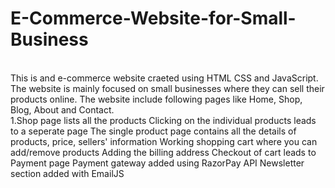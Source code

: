 # E-Commerce-Website-for-Small-Business
<br>
This is and  e-commerce website craeted using HTML CSS and JavaScript. The website is mainly focused on small businesses where they can sell their products online. The website include following pages like Home, Shop, Blog, About and Contact.<br>
1.Shop page lists all the products
Clicking on the individual products leads to a seperate page
The single product page contains all the details of products, price, sellers' information 
Working shopping cart where you can add/remove products 
Adding the billing address
Checkout of cart leads to Payment page
Payment gateway added using RazorPay API
Newsletter section added with EmailJS

